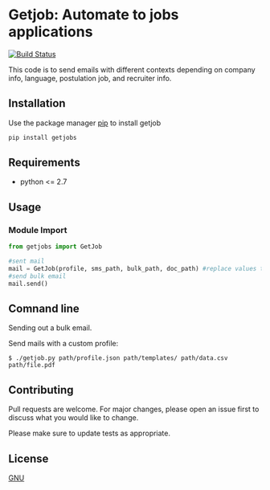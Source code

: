 # Getjob: Automate to jobs applications
[![Build Status](https://travis-ci.org/ronaldsoft/getjob.svg?branch=master)](https://travis-ci.org/ronaldsoft/getjob)

This code is to send emails with different contexts depending on company info, language, postulation job, and recruiter info.

## Installation

Use the package manager [pip](https://pypi.org/project/getjobs/) to install getjob

```bash
pip install getjobs
```
## Requirements
* python <= 2.7

## Usage

### Module Import
```python
from getjobs import GetJob

#sent mail
mail = GetJob(profile, sms_path, bulk_path, doc_path) #replace values to paths
#send bulk email
mail.send()
```

## Comnand line
Sending out a bulk email.

Send mails with a custom profile:
```
$ ./getjob.py path/profile.json path/templates/ path/data.csv path/file.pdf
```
## Contributing
Pull requests are welcome. For major changes, please open an issue first to discuss what you would like to change.

Please make sure to update tests as appropriate.

## License
[GNU](https://www.gnu.org/licenses/)